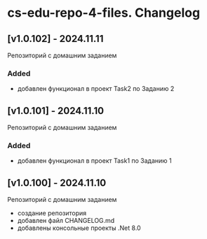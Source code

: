 # cs-edu-repo-4-files. Changelog

## [v1.0.102] - 2024.11.11

Репозиторий с домашним заданием

### Added

 - добавлен функционал в проект Task2 по Заданию 2

## [v1.0.101] - 2024.11.10

Репозиторий с домашним заданием

### Added

 - добавлен функционал в проект Task1 по Заданию 1

## [v1.0.100] - 2024.11.10

Репозиторий с домашним заданием

 - создание репозитория
 - добавлен файл CHANGELOG.md
 - добавлены консольные проекты .Net 8.0

